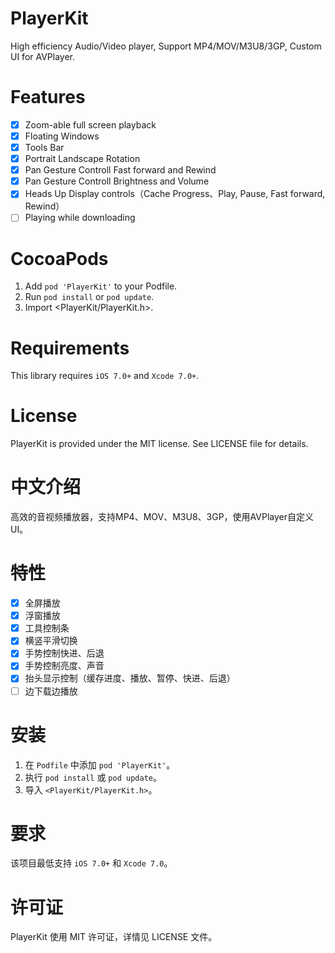 # PlayerKit

High efficiency Audio/Video player, Support MP4/MOV/M3U8/3GP, Custom UI for AVPlayer.

# Features

- [x] Zoom-able full screen playback
- [x] Floating Windows
- [x] Tools Bar
- [x] Portrait Landscape Rotation
- [x] Pan Gesture Controll Fast forward and Rewind
- [x] Pan Gesture Controll Brightness and Volume
- [x] Heads Up Display controls（Cache Progress、Play, Pause, Fast forward, Rewind）
- [ ] Playing while downloading

# CocoaPods

1. Add `pod 'PlayerKit'` to your Podfile.
2. Run `pod install` or `pod update`.
3. Import \<PlayerKit/PlayerKit.h\>.

# Requirements

This library requires `iOS 7.0+` and `Xcode 7.0+`.

# License

PlayerKit is provided under the MIT license. See LICENSE file for details.

# 中文介绍

高效的音视频播放器，支持MP4、MOV、M3U8、3GP，使用AVPlayer自定义UI。

# 特性

- [x] 全屏播放
- [x] 浮窗播放
- [x] 工具控制条
- [x] 横竖平滑切换
- [x] 手势控制快进、后退
- [x] 手势控制亮度、声音
- [x] 抬头显示控制（缓存进度、播放、暂停、快进、后退）
- [ ] 边下载边播放

# 安装

1. 在 `Podfile` 中添加 `pod 'PlayerKit'`。
2. 执行 `pod install` 或 `pod update`。
3. 导入 `<PlayerKit/PlayerKit.h>`。

# 要求

该项目最低支持 `iOS 7.0+` 和 `Xcode 7.0`。

# 许可证

PlayerKit 使用 MIT 许可证，详情见 LICENSE 文件。
